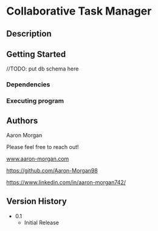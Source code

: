 # Collaborative Task Manager



## Description



## Getting Started
//TODO: put db schema here


### Dependencies



### Executing program



## Authors

Aaron Morgan

Please feel free to reach out!

www.aaron-morgan.com

https://github.com/Aaron-Morgan98

https://www.linkedin.com/in/aaron-morgan742/

## Version History

* 0.1
    * Initial Release

